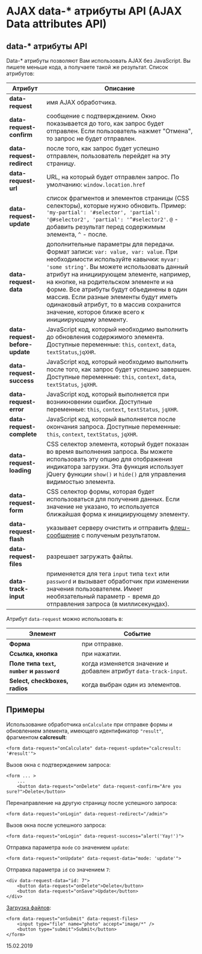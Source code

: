 # AJAX data-* атрибуты API (AJAX Data attributes API)

<a name="data-attributes" id="data-attributes" class="anchor"></a>
## data-* атрибуты API

Data-* атрибуты позволяют Вам использовать AJAX без JavaScript. Вы пишете меньше кода, а получаете такой же результат. Список атрибутов:


Атрибут | Описание
------------- | -------------
**data-request** | имя AJAX обработчика.
**data-request-confirm** | сообщение с подтверждением. Окно показывается до того, как запрос будет отправлен. Если пользователь нажмет "Отмена", то запрос не будет отправлен.
**data-request-redirect** | после того, как запрос будет успешно отправлен, пользователь перейдет на эту страницу.
**data-request-url** | URL, на который будет отправлен запрос. По умолчанию: `window.location.href`
**data-request-update** | список фрагментов и элементов страницы (CSS селекторы), которые нужно обновить. Пример: `'my-partial': '#selector', 'partial': '@#selector2', 'partial': '^#selector2'`. `@` - добавить результат перед содержимым элемента, `^` - после.
**data-request-data** | дополнительные параметры для передачи. Формат записи: `var: value, var: value`. При необходимости используйте кавычки: `myvar: 'some string'`. Вы можете использовать данный атрибут на инициирующем элементе, например, на кнопке, на родительском элементе и на форме. Все атрибуты будут объединены в один массив. Если разные элементы будут иметь одинаковый атрибут, то в массив сохранится значение, которое ближе всего к инициирующему элементу.
**data-request-before-update** | JavaScript код, который необходимо выполнить до обновления содержимого элемента. Доступные переменные: `this`, `context`, `data`, `textStatus`,`jqXHR`.
**data-request-success** | JavaScript код, который необходимо выполнить после того, как запрос будет успешно завершен. Доступные переменные: `this`, `context`, `data`, `textStatus`, `jqXHR`.
**data-request-error** | JavaScript код, который выполняется при возникновении ошибки. Доступные переменные: `this`, `context`, `textStatus`, `jqXHR`.
**data-request-complete** | JavaScript код, который выполняется после окончания запроса. Доступные переменные: `this`, `context`, `textStatus`, `jqXHR`.
**data-request-loading** | CSS селектор элемента, который будет показан во время выполнения запроса. Вы можете использовать эту опцию для отображения индикатора загрузки. Эта функция использует jQuery функции `show()` и `hide()` для управления видимостью элемента.
**data-request-form** | CSS селектор формы, которая будет использоваться для получения данных. Если значение не указано, то используется ближайшая форма к инициирующему элементу.
**data-request-flash** | указывает серверу очистить и отправить [флеш-сообщение](../ajax/extras.md#ajax-flash) с полученым результатом.
**data-request-files** | разрешает загружать файлы.
**data-track-input** | применяется для тега `input` типа `text` или `password` и вызывает обработчик при изменении значения пользователем. Имеет необязательный параметр - время до отправления запроса (в миллисекундах).

Атрибут `data-request` можно использовать в:

Элемент | Событие
------------- | -------------
**Форма** | при отправке.
**Ссылка, кнопка** | при нажатии.
**Поле типа `text`, `number` и `password`** | когда изменяется значение и добавлен атрибут `data-track-input`.
**Select, checkboxes, radios** | когда выбран один из элементов.

<a name="data-attribute-examples" id="data-attribute-examples" class="anchor"></a>
## Примеры

Использование обработчика `onCalculate` при отправке формы и обновлением элемента, имеющего идентификатор `"result"`, фрагментом **calcresult**:

    <form data-request="onCalculate" data-request-update="calcresult: '#result'">

Вызов окна с подтверждением запроса:

    <form ... >
        ...
        <button data-request="onDelete" data-request-confirm="Are you sure?">Delete</button>

Перенаправление на другую страницу после успешного запроса:

    <form data-request="onLogin" data-request-redirect="/admin">

Вызов окна после успешного запроса:

    <form data-request="onLogin" data-request-success="alert('Yay!')">

Отправка параметра `mode` со значением `update`:

    <form data-request="onUpdate" data-request-data="mode: 'update'">

Отправка параметра `id` со значением `7`:

    <div data-request-data="id: 7">
        <button data-request="onDelete">Delete</button>
        <button data-request="onSave">Update</button>
    </div>

[Загрузка файлов](../services/request-input.md#files):

    <form data-request="onSubmit" data-request-files>
        <input type="file" name="photo" accept="image/*" />
        <button type="submit">Submit</button>
    </form>

15.02.2019
